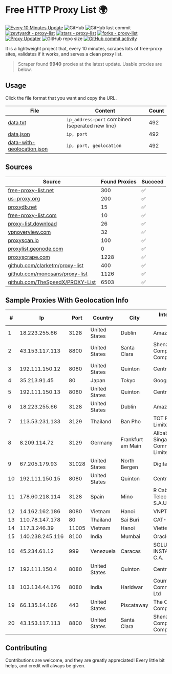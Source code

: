 
# Free HTTP Proxy List 🌍

[![Every 10 Minutes Update](https://github.com/mertguvencli/http-proxy-list/actions/workflows/main.yml/badge.svg?branch=main)](https://github.com/mertguvencli/http-proxy-list/actions/workflows/main.yml)
![GitHub](https://img.shields.io/github/license/mertguvencli/http-proxy-list)
![GitHub last commit](https://img.shields.io/github/last-commit/mertguvencli/http-proxy-list)
[![zevtyardt - proxy-list](https://img.shields.io/static/v1?label=zevtyardt&message=proxy-list&color=blue&logo=github)](https://github.com/zevtyardt/proxy-list "Go to GitHub repo")
[![stars - proxy-list](https://img.shields.io/github/stars/zevtyardt/proxy-list?style=social)](https://github.com/zevtyardt/proxy-list)
[![forks - proxy-list](https://img.shields.io/github/forks/zevtyardt/proxy-list?style=social)](https://github.com/zevtyardt/proxy-list)
[![Proxy Updater](https://github.com/zevtyardt/proxy-list/workflows/Proxy%20Updater/badge.svg)](https://github.com/zevtyardt/proxy-list/actions?query=workflow:"Proxy+Updater")
![GitHub repo size](https://img.shields.io/github/repo-size/zevtyardt/proxy-list)
[![GitHub commit activity](https://img.shields.io/github/commit-activity/m/zevtyardt/proxy-list?logo=commits)](https://github.com/zevtyardt/proxy-list/commits/main)

It is a lightweight project that, every 10 minutes, scrapes lots of free-proxy sites, validates if it works, and serves a clean proxy list.

> Scraper found **9940** proxies at the latest update. Usable proxies are below.

## Usage

Click the file format that you want and copy the URL.

|File|Content|Count|
|----|-------|-----|
|[data.txt](https://raw.githubusercontent.com/mertguvencli/http-proxy-list/main/proxy-list/data.txt)|`ip_address:port` combined (seperated new line)|492|
|[data.json](https://raw.githubusercontent.com/mertguvencli/http-proxy-list/main/proxy-list/data.json)|`ip, port`|492|
|[data-with-geolocation.json](https://raw.githubusercontent.com/mertguvencli/http-proxy-list/main/proxy-list/data-with-geolocation.json)|`ip, port, geolocation`|492|

## Sources

|Source|Found Proxies|Succeed|
|------|-------------|-------|
|[free-proxy-list.net](https://free-proxy-list.net)|300|✅|
|[us-proxy.org](https://www.us-proxy.org)|200|✅|
|[proxydb.net](http://proxydb.net)|15|✅|
|[free-proxy-list.com](https://free-proxy-list.com/?page=&port=&type%5B%5D=http&type%5B%5D=https&up_time=0&search=Search)|10|✅|
|[proxy-list.download](https://www.proxy-list.download/HTTP)|26|✅|
|[vpnoverview.com](https://vpnoverview.com/privacy/anonymous-browsing/free-proxy-servers)|32|✅|
|[proxyscan.io](https://www.proxyscan.io)|100|✅|
|[proxylist.geonode.com](https://proxylist.geonode.com/api/proxy-list?limit=300&page=1&sort_by=lastChecked&sort_type=desc&protocols=http,https)|0|✅|
|[proxyscrape.com](https://api.proxyscrape.com/v2/?request=displayproxies&protocol=http&timeout=10000&country=all&ssl=all&anonymity=all)|1228|✅|
|[github.com/clarketm/proxy-list](https://raw.githubusercontent.com/clarketm/proxy-list/master/proxy-list-raw.txt)|400|✅|
|[github.com/monosans/proxy-list](https://raw.githubusercontent.com/monosans/proxy-list/main/proxies/http.txt)|1126|✅|
|[github.com/TheSpeedX/PROXY-List](https://raw.githubusercontent.com/TheSpeedX/PROXY-List/master/http.txt)|6503|✅|


## Sample Proxies With Geolocation Info

|#|Ip|Port|Country|City|Internet Service Provider|
|-|--|----|-------|----|-------------------------|
|1|18.223.255.66|3128|United States|Dublin|Amazon.com, Inc.|
|2|43.153.117.113|8800|United States|Santa Clara|Shenzhen Tencent Computer Systems Company Limited|
|3|192.111.150.12|8080|United States|Quinton|Centrilogic|
|4|35.213.91.45|80|Japan|Tokyo|Google LLC|
|5|192.111.150.13|8080|United States|Quinton|Centrilogic|
|6|18.223.255.66|3128|United States|Dublin|Amazon.com, Inc.|
|7|113.53.231.133|3129|Thailand|Ban Pho|TOT Public Company Limited|
|8|8.209.114.72|3129|Germany|Frankfurt am Main|Alibaba.com Singapore E-Commerce Private Limited|
|9|67.205.179.93|31028|United States|North Bergen|DigitalOcean, LLC|
|10|192.111.150.15|8080|United States|Quinton|Centrilogic|
|11|178.60.218.114|3128|Spain|Mino|R Cable y Telecable Telecomunicaciones, S.A.U|
|12|14.162.162.186|8080|Vietnam|Hanoi|VNPT-VNNIC|
|13|110.78.147.178|80|Thailand|Sai Buri|CAT-BB|
|14|117.3.246.39|11005|Vietnam|Hanoi|Viettel Corporation|
|15|140.238.245.116|8100|India|Mumbai|Oracle Corporation|
|16|45.234.61.12|999|Venezuela|Caracas|SOLUCIONES INSTALRED CH&C C.A.|
|17|192.111.150.4|8080|United States|Quinton|Centrilogic|
|18|103.134.44.176|8080|India|Haridwar|Countrylink Communiction Pvt Ltd|
|19|66.135.14.166|443|United States|Piscataway|The Constant Company, LLC|
|20|43.153.117.113|8800|United States|Santa Clara|Shenzhen Tencent Computer Systems Company Limited|



## Contributing

Contributions are welcome, and they are greatly appreciated! Every
little bit helps, and credit will always be given.

